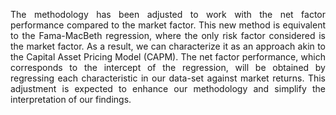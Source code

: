 <p align="justify"> The methodology has been adjusted to work with the net factor performance compared to the market factor. This new method is equivalent to the Fama-MacBeth regression, where the only risk factor considered is the market factor. As a result, we can characterize it as an approach akin to the Capital Asset Pricing Model (CAPM). The net factor performance, which corresponds to the intercept of the regression, will be obtained by regressing each characteristic in our data-set against market returns. This adjustment is expected to enhance our methodology and simplify the interpretation of our findings.</p>
